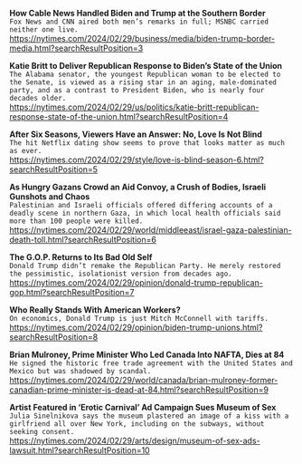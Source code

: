 **How Cable News Handled Biden and Trump at the Southern Border**\
`Fox News and CNN aired both men’s remarks in full; MSNBC carried neither one live.`\
https://nytimes.com/2024/02/29/business/media/biden-trump-border-media.html?searchResultPosition=3

**Katie Britt to Deliver Republican Response to Biden’s State of the Union**\
`The Alabama senator, the youngest Republican woman to be elected to the Senate, is viewed as a rising star in an aging, male-dominated party, and as a contrast to President Biden, who is nearly four decades older.`\
https://nytimes.com/2024/02/29/us/politics/katie-britt-republican-response-state-of-the-union.html?searchResultPosition=4

**After Six Seasons, Viewers Have an Answer: No, Love Is Not Blind**\
`The hit Netflix dating show seems to prove that looks matter as much as ever.`\
https://nytimes.com/2024/02/29/style/love-is-blind-season-6.html?searchResultPosition=5

**As Hungry Gazans Crowd an Aid Convoy, a Crush of Bodies, Israeli Gunshots and Chaos**\
`Palestinian and Israeli officials offered differing accounts of a deadly scene in northern Gaza, in which local health officials said more than 100 people were killed.`\
https://nytimes.com/2024/02/29/world/middleeast/israel-gaza-palestinian-death-toll.html?searchResultPosition=6

**The G.O.P. Returns to Its Bad Old Self**\
`Donald Trump didn’t remake the Republican Party. He merely restored the pessimistic, isolationist version from decades ago.`\
https://nytimes.com/2024/02/29/opinion/donald-trump-republican-gop.html?searchResultPosition=7

**Who Really Stands With American Workers?**\
`On economics, Donald Trump is just Mitch McConnell with tariffs.`\
https://nytimes.com/2024/02/29/opinion/biden-trump-unions.html?searchResultPosition=8

**Brian Mulroney, Prime Minister Who Led Canada Into NAFTA, Dies at 84**\
`He signed the historic free trade agreement with the United States and Mexico but was shadowed by scandal.`\
https://nytimes.com/2024/02/29/world/canada/brian-mulroney-former-canadian-prime-minister-is-dead-at-84.html?searchResultPosition=9

**Artist Featured in ‘Erotic Carnival’ Ad Campaign Sues Museum of Sex**\
`Julia Sinelnikova says the museum plastered an image of a kiss with a girlfriend all over New York, including on the subways, without seeking consent.`\
https://nytimes.com/2024/02/29/arts/design/museum-of-sex-ads-lawsuit.html?searchResultPosition=10

